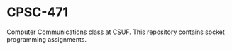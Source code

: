 # CPSC-471
Computer Communications class at CSUF. This repository contains socket programming assignments.
